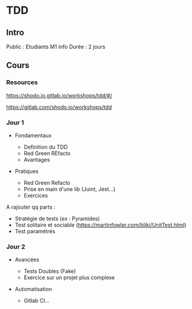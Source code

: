 # TDD

## Intro

Public : Etudiants M1 info
Durée : 2 jours

## Cours

### Resources

https://shodo.io.gitlab.io/workshops/tdd/#/

https://gitlab.com/shodo.io/workshops/tdd

### Jour 1

- Fondamentaux
    - Definition du TDD
    - Red Green REfacto
    - Avantages 

- Pratiques
    - Red Green Refacto
    - Prise en main d'une lib (Juint, Jest...)
    - Exercices


 A rajouter qq parts : 
- Stratégie de tests (ex : Pyramides)
-  Test solitaire et sociable (https://martinfowler.com/bliki/UnitTest.html)
- Test paramétrés

### Jour 2

- Avancées
    - Tests Doubles (Fake)
    - Exercice sur un projet plus complexe
 
- Automatisation
    - Gitlab CI... 


